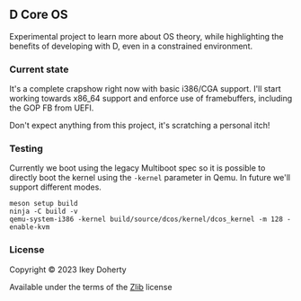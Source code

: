 D Core OS
---------

Experimental project to learn more about OS theory, while
highlighting the benefits of developing with D, even in a
constrained environment.

### Current state

It's a complete crapshow right now with basic i386/CGA support.
I'll start working towards x86_64 support and enforce use of
framebuffers, including the GOP FB from UEFI.

Don't expect anything from this project, it's scratching a
personal itch!

### Testing

Currently we boot using the legacy Multiboot spec so it is possible to
directly boot the kernel using the `-kernel` parameter in Qemu. In future
we'll support different modes.

    meson setup build
    ninja -C build -v
    qemu-system-i386 -kernel build/source/dcos/kernel/dcos_kernel -m 128 -enable-kvm

### License

Copyright © 2023 Ikey Doherty

Available under the terms of the [Zlib](https://spdx.org/licenses/Zlib.html) license